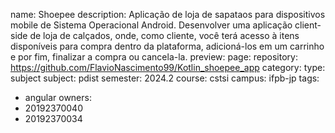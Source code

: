 
name: Shoepee
description: Aplicação de loja de sapataos para dispositivos mobile de Sistema Operacional Android.
Desenvolver uma aplicação client-side de loja de calçados, onde, como cliente, você terá acesso à itens disponíveis para compra dentro da plataforma, adicioná-los em um carrinho e por fim, finalizar a compra ou cancela-la.
preview: 
page: 
repository: https://github.com/FlavioNascimento99/Kotlin_shoepee_app
category:
  type: subject
  subject: pdist
  semester: 2024.2
  course: cstsi
  campus: ifpb-jp
tags:
  - angular
owners:
  - 20192370040
  - 20192370034
